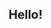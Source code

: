 ## Hello!

<a href="https://github.com/josephblais/josephblais/">
  <img src="https://raw.githubusercontent.com/josephblais/josephblais/main/images/Github-header.png" width="100%>
</a>

Hi! I am a full stack web developer pivoting from 6 years of experience in freelance work in the arts. My highly developed aesthetic sensibility lends itself naturally to working with UX/UI. My previous experiences have honed my creativity, abstract thinking, time management, and client outreach. Having recently completed the Lighthouse Labs Web Development Bootcamp, I am excited to apply the broad range of skills I have acquired to my new-found passion for web development.
